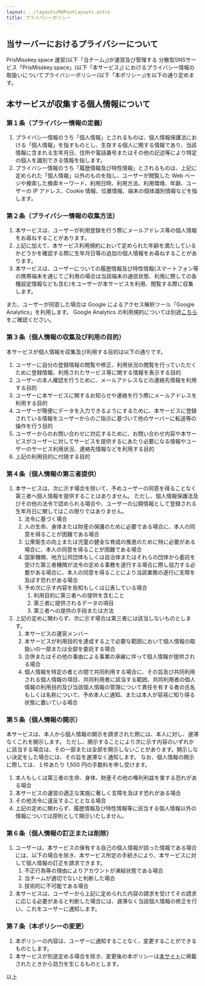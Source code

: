 ```yaml
---
layout: ../layouts/MdPostLayouts.astro
title: プライバシーポリシー
---
```


## 当サーバーにおけるプライバシーについて

PrisMisskey.space 運営(以下「当チーム」)が運営及び管理する 分散型SNSサービス「PrisMisskey.space」(以下「本サービス」) におけるプライバシー情報の取扱いについてプライバシーポリシー(以下「本ポリシー」)を以下の通り定めます。

## 本サービスが収集する個人情報について

### 第１条（プライバシー情報の定義）

1.  プライバシー情報のうち「個人情報」とされるものは、個人情報保護法における「個人情報」を指すものとし、生存する個人に関する情報であり、当該情報に含まれる生年月日、住所や電話番号またはその他の記述等により特定の個人を識別できる情報を指します。
2.  プライバシー情報のうち「履歴情報及び特性情報」とされるものは、上記に定められた「個人情報」以外のものを指し、ユーザーが閲覧した Web ページや検索した検索キーワード、利用日時、利用方法、利用環境、年齢、ユーザーの IP アドレス、Cookie 情報、位置情報、端末の個体識別情報などを指します。

### 第２条（プライバシー情報の収集方法）

1.  本サービスは、ユーザーが利用登録を行う際にメールアドレス等の個人情報をお尋ねすることがあります。
2.  上記に加えて、本サービス利用規約において定められた年齢を満たしているかどうかを確認する際に生年月日等の追加の個人情報をお尋ねすることがあります。
3.  本サービスは、ユーザーについての履歴情報及び特性情報(スマートフォン等の携帯端末を通じてご利用の場合は当該端末の通信状態、利用に際しての各種設定情報なども含む)をユーザーが本サービスを利用、閲覧する際に収集します。

また、ユーザーが同意した場合は Google によるアクセス解析ツール「Google Analytics」を利用します。
Google Analytics の利用規約については別途[こちら](https://marketingplatform.google.com/about/analytics/terms/jp/)をご確認ください。

### 第３条（個人情報の収集及び利用の目的）

本サービスが個人情報を収集及び利用する目的は以下の通りです。

1.  ユーザーに自分の登録情報の閲覧や修正、利用状況の閲覧を行っていただくために登録情報、利用されたサービス等に関する情報を表示する目的
2.  ユーザーの本人確認を行うために、メールアドレスなどの連絡先情報を利用する目的
3.  ユーザーに本サービスに関するお知らせや連絡を行う際にメールアドレスを利用する目的
4.  ユーザーが簡便にデータを入力できるようにするために、本サービスに登録されている情報をユーザーからのご指示に基づいて他のサーバーに転送等の操作を行う目的
5.  ユーザーからのお問い合わせに対応するために、お問い合わせ内容や本サービスがユーザーに対してサービスを提供するにあたり必要になる情報やユーザーのサービス利用状況、連絡先情報などを利用する目的
6.  上記の利用目的に付随する目的

### 第４条（個人情報の第三者提供）

1.  本サービスは、次に示す場合を除いて、予めユーザーの同意を得ることなく第三者へ個人情報を提供することはありません。
    ただし、個人情報保護法及びその他の法令で認められる場合や、ユーザーの公開情報として登録される生年月日に関してはこの限りではありません。
    1.  法令に基づく場合
    2.  人の生命、身体または財産の保護のために必要である場合に、本人の同意を得ることが困難である場合
    3.  公衆衛生の向上または児童の健全な育成の推進のために特に必要がある場合に、本人の同意を得ることが困難である場合
    4.  国家機関、地方公共団体もしくは自治体またはそれらの団体から委託を受けた第三者機関が法令の定める事務を遂行する場合に際し協力する必要がある場合に、本人の同意を得ることにより当該業務の遂行に支障を及ぼす恐れがある場合
    5.  予め次に示す内容を告知もしくは公表している場合
        1.  利用目的に第三者への提供を含むこと
        2.  第三者に提供されるデータの項目
        3.  第三者への提供の手段または方法
2.  上記の定めに関わらず、次に示す場合は第三者には該当しないものとします。
    1.  本サービスの運営メンバー
    2.  本サービスが利用目的を達成する上で必要な範囲において個人情報の取扱いの一部または全部を委託する場合
    3.  合併またはその他の事由による事業の承継に伴って個人情報が提供される場合
    4.  個人情報を特定の者との間で共同利用する場合に、その旨及び共同利用される個人情報の項目、共同利用者に該当する範囲、共同利用者の個人情報の利用目的及び当該個人情報の管理について責任を有する者の氏名もしくは名称について、予め本人に通知、または本人が容易に知り得る状態に置いている場合

### 第５条（個人情報の開示）

本サービスは、本人から個人情報の開示を請求された際には、本人に対し、遅滞なくこれを開示します。
ただし、開示することにより次に示す内容のいずれかに該当する場合は、その一部または全部を開示しないことがあります。開示しない決定をした場合には、その旨を遅滞なく通知します。
なお、個人情報の開示に際しては、１件あたり 1,500 円の手数料を申し受けます。

1. 本人もしくは第三者の生命、身体、財産その他の権利利益を害する恐れがある場合
2. 本サービスの運営の適正な実施に著しく支障を及ぼす恐れがある場合
3. その他法令に違反することとなる場合
4. 上記の定めに関わらず、履歴情報及び特性情報等に該当する個人情報以外の情報については原則として開示いたしません。

### 第６条（個人情報の訂正または削除）

1.  ユーザーは、本サービスの保有する自己の個人情報が誤った情報である場合には、以下の場合を除き、本サービス所定の手続きにより、本サービスに対して個人情報の訂正を請求できます。
    1. 不正行為等の理由によりアカウントが凍結状態である場合
    2. 当チームが適切でないと判断した場合
    3. 技術的に不可能である場合
2.  本サービスは、ユーザーから上記に定められた内容の請求を受けてその請求に応じる必要があると判断した場合には、遅滞なく当該個人情報の修正を行い、これをユーザーに通知します。

### 第７条（本ポリシーの変更）

1. 本ポリシーの内容は、ユーザーに通知することなく、変更することができるものとします。
2. 本サービスが別途定める場合を除き、変更後の本ポリシーは[本サイト](https://docs.prismisskey.space/)に掲載されたときから効力を生じるものとします。

以上
